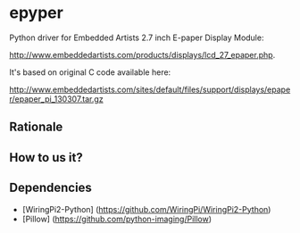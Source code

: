 epyper
======

Python driver for Embedded Artists 2.7 inch E-paper Display Module:

http://www.embeddedartists.com/products/displays/lcd_27_epaper.php. 

It's based on original C code available here:

http://www.embeddedartists.com/sites/default/files/support/displays/epaper/epaper_pi_130307.tar.gz

Rationale
--------

How to us it?
--------

Dependencies
--------
 * [WiringPi2-Python] (https://github.com/WiringPi/WiringPi2-Python)
 * [Pillow] (https://github.com/python-imaging/Pillow)

